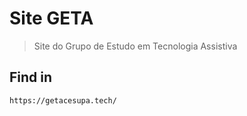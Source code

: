# Site GETA

> Site do Grupo de Estudo em Tecnologia Assistiva

## Find in

``` bash
https://getacesupa.tech/
```

